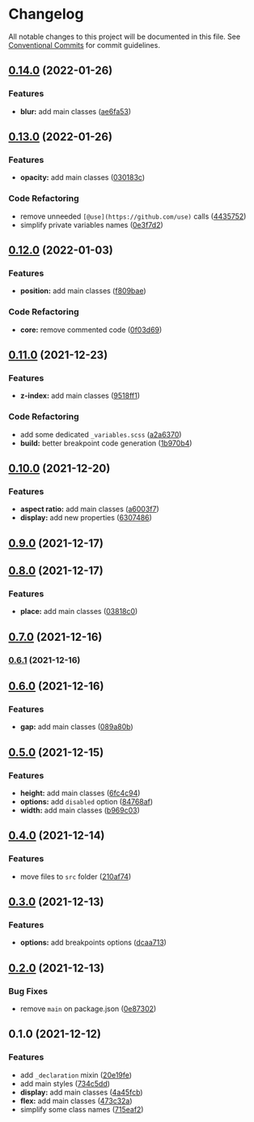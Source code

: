 # Changelog

All notable changes to this project will be documented in this file. See [Conventional Commits](https://conventionalcommits.org) for commit guidelines.

## [0.14.0](https://github.com/magnesiumlabs/lasco/compare/v0.13.0...v0.14.0) (2022-01-26)


### Features

* **blur:** add main classes ([ae6fa53](https://github.com/magnesiumlabs/lasco/commit/ae6fa536373736217d1710da1d61355b8d9e33d8))

## [0.13.0](https://github.com/magnesiumlabs/lasco/compare/v0.12.0...v0.13.0) (2022-01-26)


### Features

* **opacity:** add main classes ([030183c](https://github.com/magnesiumlabs/lasco/commit/030183c8ee9b28bf0cc1e339555850bc87d9c3c6))


### Code Refactoring

* remove unneeded `[@use](https://github.com/use)` calls ([4435752](https://github.com/magnesiumlabs/lasco/commit/443575251ca9b3de039084bc9e93ac4b1fa917a6))
* simplify private variables names ([0e3f7d2](https://github.com/magnesiumlabs/lasco/commit/0e3f7d2a3bea3d44b3674d6a07d4660cd56036ec))

## [0.12.0](https://github.com/magnesiumlabs/lasco/compare/v0.11.0...v0.12.0) (2022-01-03)


### Features

* **position:** add main classes ([f809bae](https://github.com/magnesiumlabs/lasco/commit/f809bae7f23e0004f50ee8fe3ea3e189fa654842))


### Code Refactoring

* **core:** remove commented code ([0f03d69](https://github.com/magnesiumlabs/lasco/commit/0f03d695531538e815db3df2e4e3e11bae585c10))

## [0.11.0](https://github.com/magnesiumlabs/lasco/compare/v0.10.0...v0.11.0) (2021-12-23)


### Features

* **z-index:** add main classes ([9518ff1](https://github.com/magnesiumlabs/lasco/commit/9518ff1c71175d044ccc0728b2b0850692e7c53f))


### Code Refactoring

* add some dedicated `_variables.scss` ([a2a6370](https://github.com/magnesiumlabs/lasco/commit/a2a637048268ce73c9f7fa92cc42d24353e10e07))
* **build:** better breakpoint code generation ([1b970b4](https://github.com/magnesiumlabs/lasco/commit/1b970b4d8c465ec1e32fb57a07f4855005803ec1))

## [0.10.0](https://github.com/magnesiumlabs/lasco/compare/v0.9.0...v0.10.0) (2021-12-20)


### Features

* **aspect ratio:** add main classes ([a6003f7](https://github.com/magnesiumlabs/lasco/commit/a6003f77d5591abc172d592dfb63172465a78d4d))
* **display:** add new properties ([6307486](https://github.com/magnesiumlabs/lasco/commit/63074862d7f3dadb5364cbfd15d524ba93e72897))

## [0.9.0](https://github.com/magnesiumlabs/lasco/compare/v0.8.0...v0.9.0) (2021-12-17)

## [0.8.0](https://github.com/magnesiumlabs/lasco/compare/v0.7.0...v0.8.0) (2021-12-17)


### Features

* **place:** add main classes ([03818c0](https://github.com/magnesiumlabs/lasco/commit/03818c065f91a61172451f80ed61712e29191a06))

## [0.7.0](https://github.com/magnesiumlabs/lasco/compare/v0.6.1...v0.7.0) (2021-12-16)

### [0.6.1](https://github.com/magnesiumlabs/lasco/compare/v0.6.0...v0.6.1) (2021-12-16)

## [0.6.0](https://github.com/magnesiumlabs/lasco/compare/v0.5.0...v0.6.0) (2021-12-16)


### Features

* **gap:** add main classes ([089a80b](https://github.com/magnesiumlabs/lasco/commit/089a80b27083bbc8aaf45cd68a431d953e2ee293))

## [0.5.0](https://github.com/magnesiumlabs/lasco/compare/v0.4.0...v0.5.0) (2021-12-15)


### Features

* **height:** add main classes ([6fc4c94](https://github.com/magnesiumlabs/lasco/commit/6fc4c9438086e284ba91bc1606092745b9968fe0))
* **options:** add `disabled` option ([84768af](https://github.com/magnesiumlabs/lasco/commit/84768af6d2359d08e024cffdeaf49b98c60e4fb6))
* **width:** add main classes ([b969c03](https://github.com/magnesiumlabs/lasco/commit/b969c0301693778b1d845f2673a785e96c2f8c25))

## [0.4.0](https://github.com/magnesiumlabs/lasco/compare/v0.3.0...v0.4.0) (2021-12-14)


### Features

* move files to `src` folder ([210af74](https://github.com/magnesiumlabs/lasco/commit/210af74c2ecba2d1c1b9b351987eab4bebd4d8b4))

## [0.3.0](https://github.com/magnesiumlabs/lasco/compare/v0.2.0...v0.3.0) (2021-12-13)


### Features

* **options:** add breakpoints options ([dcaa713](https://github.com/magnesiumlabs/lasco/commit/dcaa713ad37a6fc18f50a84ad9d83d8ee1d349f3))

## [0.2.0](https://github.com/magnesiumlabs/lasco/compare/v0.1.0...v0.2.0) (2021-12-13)


### Bug Fixes

* remove `main` on package.json ([0e87302](https://github.com/magnesiumlabs/lasco/commit/0e87302904a933b54d002f4d301a8020f428b421))

## 0.1.0 (2021-12-12)


### Features

* add `_declaration` mixin ([20e19fe](https://github.com/magnesiumlabs/lasco/commit/20e19feea1a350458d1ce49320c7c92d3db0800b))
* add main styles ([734c5dd](https://github.com/magnesiumlabs/lasco/commit/734c5dd5186a2680c471e16739068834a45c36dc))
* **display:** add main classes ([4a45fcb](https://github.com/magnesiumlabs/lasco/commit/4a45fcb11b5423511b74b44e79418c4671910de3))
* **flex:** add main classes ([473c32a](https://github.com/magnesiumlabs/lasco/commit/473c32a2e9cd8b79b059aed6b9a5eff1d8713a2d))
* simplify some class names ([715eaf2](https://github.com/magnesiumlabs/lasco/commit/715eaf294f2ad2be303339d5ba0aef453077826b))
